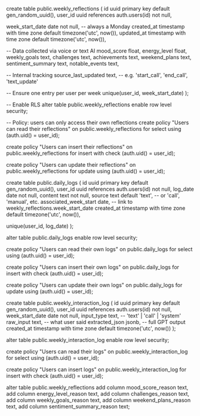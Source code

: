 create table public.weekly_reflections (
  id uuid primary key default gen_random_uuid(),
  user_id uuid references auth.users(id) not null,

  week_start_date date not null, -- always a Monday
  created_at timestamp with time zone default timezone('utc', now()),
  updated_at timestamp with time zone default timezone('utc', now()),

  -- Data collected via voice or text AI
  mood_score float,
  energy_level float,
  weekly_goals text,
  challenges text,
  achievements text,
  weekend_plans text,
  sentiment_summary text,
  notable_events text,

  -- Internal tracking
  source_last_updated text, -- e.g. 'start_call', 'end_call', 'text_update'

  -- Ensure one entry per user per week
  unique(user_id, week_start_date)
);


-- Enable RLS
alter table public.weekly_reflections enable row level security;

-- Policy: users can only access their own reflections
create policy "Users can read their reflections"
  on public.weekly_reflections
  for select
  using (auth.uid() = user_id);

create policy "Users can insert their reflections"
  on public.weekly_reflections
  for insert
  with check (auth.uid() = user_id);

create policy "Users can update their reflections"
  on public.weekly_reflections
  for update
  using (auth.uid() = user_id);


create table public.daily_logs (
  id uuid primary key default gen_random_uuid(),
  user_id uuid references auth.users(id) not null,
  log_date date not null,
  content text not null,
  source text default 'text', -- or 'call', 'manual', etc.
  associated_week_start date, -- link to weekly_reflections.week_start_date
  created_at timestamp with time zone default timezone('utc', now()),

  unique(user_id, log_date)
);

alter table public.daily_logs enable row level security;

create policy "Users can read their own logs"
  on public.daily_logs
  for select
  using (auth.uid() = user_id);

create policy "Users can insert their own logs"
  on public.daily_logs
  for insert
  with check (auth.uid() = user_id);

create policy "Users can update their own logs"
  on public.daily_logs
  for update
  using (auth.uid() = user_id);


create table public.weekly_interaction_log (
  id uuid primary key default gen_random_uuid(),
  user_id uuid references auth.users(id) not null,
  week_start_date date not null,
  input_type text, -- 'text' | 'call' | 'system'
  raw_input text, -- what user said
  extracted_json jsonb, -- full GPT output
  created_at timestamp with time zone default timezone('utc', now())
);


alter table public.weekly_interaction_log enable row level security;

create policy "Users can read their logs"
  on public.weekly_interaction_log
  for select
  using (auth.uid() = user_id);

create policy "Users can insert logs"
  on public.weekly_interaction_log
  for insert
  with check (auth.uid() = user_id);


alter table public.weekly_reflections
  add column mood_score_reason text,
  add column energy_level_reason text,
  add column challenges_reason text,
  add column weekly_goals_reason text,
  add column weekend_plans_reason text,
  add column sentiment_summary_reason text;
